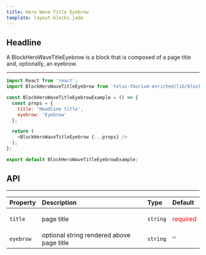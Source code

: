 ```yaml
---
title: Hero Wave Title Eyebrow
template: layout-blocks.jade
---
```


## Headline

A BlockHeroWaveTitleEyebrow is a block that is composed of a page title and, optionally, an eyebrow.

---

<div id="headlineBlockExample"></div>
<script type="text/babel">
  ReactDOM.render(
    <TDSBlocks.BlockHeroWaveTitleEyebrowExample />,
    document.getElementById('headlineBlockExample')
  );
</script>

```javascript
import React from 'react';
import BlockHeroWaveTitleEyebrow from 'telus-thorium-enriched/lib/blocks/BlockHeroWaveTitleEyebrow';

const BlockHeroWaveTitleEyebrowExample = () => {
  const props = {
    title: 'Headline title',
    eyebrow: 'Eyebrow'
  };

  return (
    <BlockHeroWaveTitleEyebrow {...props} />
  );
};

export default BlockHeroWaveTitleEyebrowExample;
```

## API


---
| Property |   Description   | Type | Default |
|:----|:------|:---|:---|
| `title` | page title | `string` |  <p style='color: red'>required</p> |
| `eyebrow` | optional string rendered above page title  | `string` |  '' |
